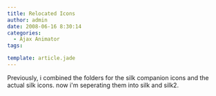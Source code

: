 ```yaml
---
title: Relocated Icons
author: admin
date: 2008-06-16 8:30:14
categories:
  - Ajax Animator
tags: 

template: article.jade
---
```


Previously, i combined the folders for the silk companion icons and the actual silk icons. now i'm seperating them into silk and silk2.
